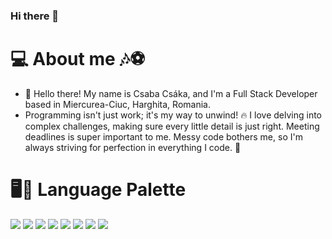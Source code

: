 ### Hi there 👋

# 💻 About me 🎶⚽
  - 👋 Hello there! My name is Csaba Csáka, and I'm a Full Stack Developer based in Miercurea-Ciuc, Harghita, Romania.
  - Programming isn't just work; it's my way to unwind! 🔥 I love delving into complex challenges, making sure every little detail is just right. Meeting deadlines is super important to me. Messy code bothers me, so I'm always striving for perfection in everything I code. 💯

# 🖥️🎨 Language Palette
  ![](https://img.shields.io/badge/PHP-grey?logo=php)
  ![](https://img.shields.io/badge/Laravel-grey?logo=laravel)
  ![](https://img.shields.io/badge/Javascript-grey?logo=javascript)
  ![](https://img.shields.io/badge/HTML5-grey?logo=HTML5)
  ![](https://img.shields.io/badge/CSS3-grey?logo=CSS3)
  ![](https://img.shields.io/badge/MySql-grey?logo=mysql)
  ![](https://img.shields.io/badge/PhpStorm-grey)
  ![](https://img.shields.io/badge/VSCode-grey?logo=visualstudiocode)
  
